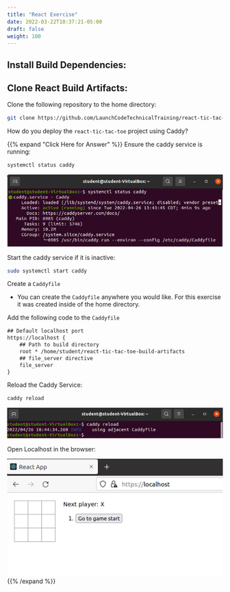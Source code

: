 ```yaml
---
title: "React Exercise"
date: 2022-03-22T10:37:21-05:00
draft: false
weight: 100
---
```


## Install Build Dependencies:

<!-- TODO: Add Install Include Option for nvm -->

## Clone React Build Artifacts:

Clone the following repository to the home directory:

```bash
git clone https://github.com/LaunchCodeTechnicalTraining/react-tic-tac-toe-build-artifacts
```

How do you deploy the `react-tic-tac-toe` project using Caddy?

{{% expand "Click Here for Answer" %}}
Ensure the caddy service is running:

```bash
systemctl status caddy
```

![check caddy.service status](pictures/systemctl-status-caddy.png?classes=border)

Start the caddy service if it is inactive:

```bash
sudo systemctl start caddy
```

Create a `Caddyfile`

 - You can create the `Caddyfile` anywhere you would like. For this exercise it was created inside of the home directory.

Add the following code to the `Caddyfile`

```caddy
## Default localhost port
https://localhost {
    ## Path to build directory
    root * /home/student/react-tic-tac-toe-build-artifacts
    ## file_server directive
    file_server
}
```

Reload the Caddy Service:

```bash
caddy reload
```

![Reload Caddy Service](pictures/caddy-reload.png?classes=border)

Open Localhost in the browser:

![Open https://localhost in browser](pictures/localhost-react.png?classes=border)
{{% /expand %}}


